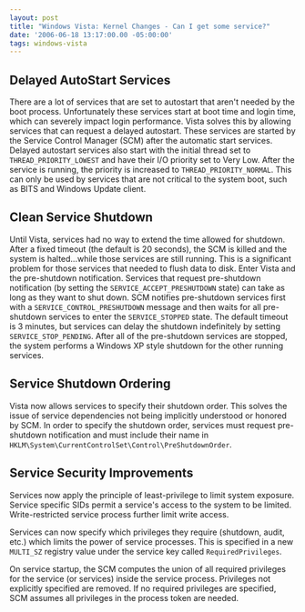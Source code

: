 ```yaml
---
layout: post
title: "Windows Vista: Kernel Changes - Can I get some service?"
date: '2006-06-18 13:17:00.00 -05:00:00'
tags: windows-vista
---
```


## Delayed AutoStart Services


There are a lot of services that are set to autostart that aren't needed by the boot process. Unfortunately these services start at boot time and login time, which can severely impact login performance. Vista solves this by allowing services that can request a delayed autostart. These services are started by the Service Control Manager (SCM) after the automatic start services. Delayed autostart services also start with the initial thread set to `THREAD_PRIORITY_LOWEST` and have their I/O priority set to Very Low. After the service is running, the priority is increased to `THREAD_PRIORITY_NORMAL`.
This can only be used by services that are not critical to the system boot, such as BITS and Windows Update client.

## Clean Service Shutdown

Until Vista, services had no way to extend the time allowed for shutdown. After a fixed timeout (the default is 20 seconds), the SCM is killed and the system is halted...while those services are still running. This is a significant problem for those services that needed to flush data to disk.
Enter Vista and the pre-shutdown notification. Services that request pre-shutdown notification (by setting the `SERVICE_ACCEPT_PRESHUTDOWN` state) can take as long as they want to shut down. SCM notifies pre-shutdown services first with a `SERVICE_CONTROL_PRESHUTDOWN` message and then waits for all pre-shutdown services to enter the `SERVICE_STOPPED` state. The default timeout is 3 minutes, but services can delay the shutdown indefinitely by setting `SERVICE_STOP_PENDING`. 
After all of the pre-shutdown services are stopped, the system performs a Windows XP style shutdown for the other running services.

## Service Shutdown Ordering

Vista now allows services to specify their shutdown order. This solves the issue of service dependencies not being implicitly understood or honored by SCM.
In order to specify the shutdown order, services must request pre-shutdown notification and must include their name in  `HKLM\System\CurrentControlSet\Control\PreShutdownOrder`.

## Service Security Improvements

Services now apply the principle of least-privilege to limit system exposure. Service specific SIDs permit a service's access to the system to be limited. Write-restricted service process further limit write access.

Services can now specify which privileges they require (shutdown, audit, etc.) which limits the power of service processes. This is specified in a new `MULTI_SZ` registry value under the service key called `RequiredPrivileges`.

On service startup, the SCM computes the union of all required privileges for the service (or services) inside the service process. Privileges not explicitly specified are removed. If no required privileges are specified, SCM assumes all privileges in the process token are needed.
